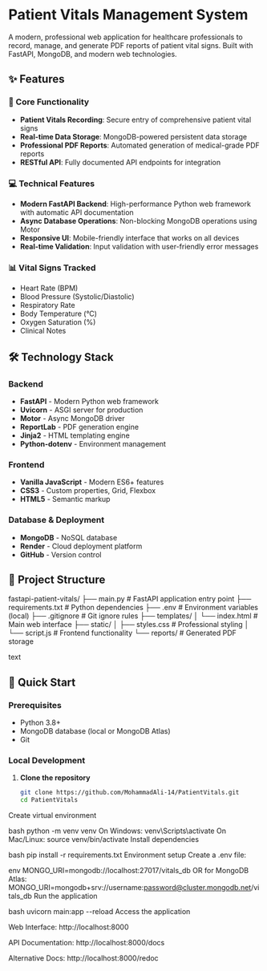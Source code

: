 # Patient Vitals Management System

A modern, professional web application for healthcare professionals to record, manage, and generate PDF reports of patient vital signs. Built with FastAPI, MongoDB, and modern web technologies.

## ✨ Features

### 🏥 Core Functionality
- **Patient Vitals Recording**: Secure entry of comprehensive patient vital signs
- **Real-time Data Storage**: MongoDB-powered persistent data storage
- **Professional PDF Reports**: Automated generation of medical-grade PDF reports
- **RESTful API**: Fully documented API endpoints for integration

### 💻 Technical Features
- **Modern FastAPI Backend**: High-performance Python web framework with automatic API documentation
- **Async Database Operations**: Non-blocking MongoDB operations using Motor
- **Responsive UI**: Mobile-friendly interface that works on all devices
- **Real-time Validation**: Input validation with user-friendly error messages

### 📊 Vital Signs Tracked
- Heart Rate (BPM)
- Blood Pressure (Systolic/Diastolic)
- Respiratory Rate
- Body Temperature (°C)
- Oxygen Saturation (%)
- Clinical Notes

## 🛠️ Technology Stack

### Backend
- **FastAPI** - Modern Python web framework
- **Uvicorn** - ASGI server for production
- **Motor** - Async MongoDB driver
- **ReportLab** - PDF generation engine
- **Jinja2** - HTML templating engine
- **Python-dotenv** - Environment management

### Frontend
- **Vanilla JavaScript** - Modern ES6+ features
- **CSS3** - Custom properties, Grid, Flexbox
- **HTML5** - Semantic markup

### Database & Deployment
- **MongoDB** - NoSQL database
- **Render** - Cloud deployment platform
- **GitHub** - Version control

## 📁 Project Structure
fastapi-patient-vitals/
├── main.py # FastAPI application entry point
├── requirements.txt # Python dependencies
├── .env # Environment variables (local)
├── .gitignore # Git ignore rules
├── templates/
│ └── index.html # Main web interface
├── static/
│ ├── styles.css # Professional styling
│ └── script.js # Frontend functionality
└── reports/ # Generated PDF storage

text

## 🚀 Quick Start

### Prerequisites
- Python 3.8+
- MongoDB database (local or MongoDB Atlas)
- Git

### Local Development

1. **Clone the repository**
   ```bash
   git clone https://github.com/MohammadAli-14/PatientVitals.git
   cd PatientVitals
Create virtual environment

bash
python -m venv venv
On Windows: venv\Scripts\activate
On Mac/Linux: source venv/bin/activate
Install dependencies

bash
pip install -r requirements.txt
Environment setup
Create a .env file:

env
MONGO_URI=mongodb://localhost:27017/vitals_db
OR for MongoDB Atlas:
MONGO_URI=mongodb+srv://username:password@cluster.mongodb.net/vitals_db
Run the application

bash
uvicorn main:app --reload
Access the application

Web Interface: http://localhost:8000

API Documentation: http://localhost:8000/docs

Alternative Docs: http://localhost:8000/redoc
